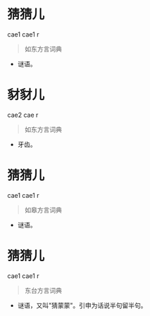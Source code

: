 # 猜猜儿
cae1 cae1 r
> 如东方言词典
- 谜语。

# 豺豺儿
cae2 cae r
> 如东方言词典
- 牙齿。

# 猜猜儿
cae1 cae1 r
> 如皋方言词典
- 谜语。

# 猜猜儿
cae1 cae1 r
> 东台方言词典
- 谜语，又叫"猜蒙蒙"。引申为话说半句留半句。
